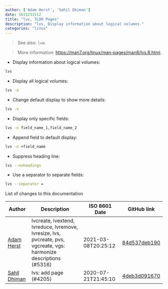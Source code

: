 ```yaml
---
author: ['Adam Herst', 'Sahil Dhiman']
date: 1615231512
title: "lvs, TLDR Pages"
description: "lvs, Display information about logical volumes."
categories: "linux"
---
```

> See also: `lvm`.

> More information: <https://man7.org/linux/man-pages/man8/lvs.8.html>.

- Display information about logical volumes:

```bash
lvs
```

- Display all logical volumes:

```bash
lvs -a
```

- Change default display to show more details:

```bash
lvs -v
```

- Display only specific fields:

```bash
lvs -o field_name_1,field_name_2
```

- Append field to default display:

```bash
lvs -o +field_name
```

- Suppress heading line:

```bash
lvs --noheadings
```

- Use a separator to separate fields:

```bash
lvs --separator =
```
List of changes to this documentation


Author | Description | ISO 8601 Date | GitHub link
------|-----|-----|-----
[Adam Herst](mailto:adamherst@adamherst.com) | lvcreate, lvextend, lvreduce, lvremove, lvresize, lvs, pvcreate, pvs, vgcreate, vgs: harmonize descriptions (#5316) | 2021-03-08T20:25:12 | [84d537deb190](https://github.com/tldr-pages/tldr/commit/84d537deb1902fcde2a9a997dc5ec2a859a31ad7)
[Sahil Dhiman](mailto:52946452+sahilister@users.noreply.github.com) | lvs: add page (#4205) | 2020-07-21T21:45:10 | [4deb3d091670](https://github.com/tldr-pages/tldr/commit/4deb3d09167036b3495ef11ef39b19ac511318a4)

